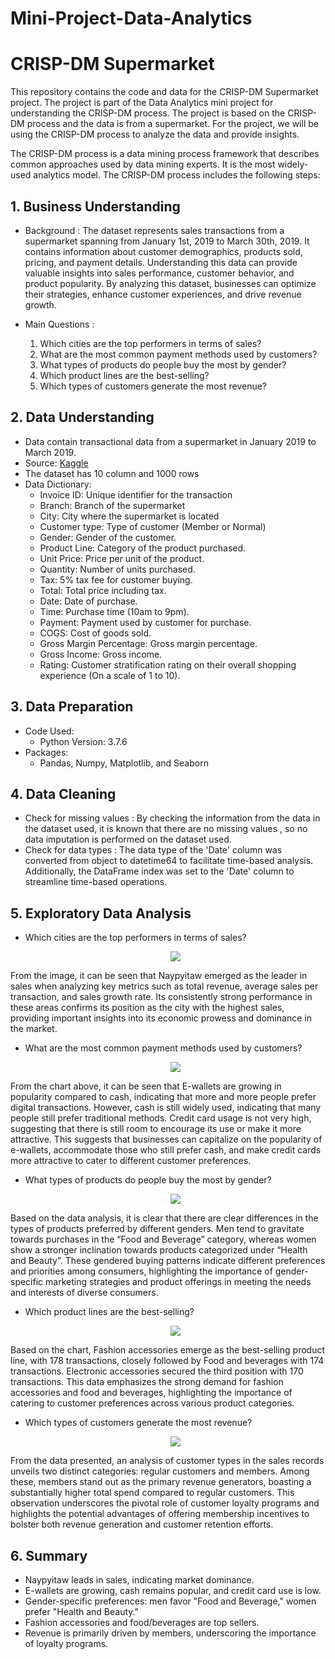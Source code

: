 # Mini-Project-Data-Analytics

# CRISP-DM Supermarket

This repository contains the code and data for the CRISP-DM Supermarket project. The project is part of the Data Analytics mini project for understanding the CRISP-DM process. The project is based on the CRISP-DM process and the data is from a supermarket. For the project, we will be using the CRISP-DM process to analyze the data and provide insights.

The CRISP-DM process is a data mining process framework that describes common approaches used by data mining experts. It is the most widely-used analytics model. The CRISP-DM process includes the following steps:

## 1. Business Understanding

- Background : The dataset represents sales transactions from a supermarket spanning from January 1st, 2019 to March 30th, 2019. It contains information about customer demographics, products sold, pricing, and payment details. Understanding this data can provide valuable insights into sales performance, customer behavior, and product popularity. By analyzing this dataset, businesses can optimize their strategies, enhance customer experiences, and drive revenue growth.

- Main Questions :
  1.  Which cities are the top performers in terms of sales?
  2.  What are the most common payment methods used by customers?
  3.  What types of products do people buy the most by gender?
  4.  Which product lines are the best-selling?
  5.  Which types of customers generate the most revenue?

## 2. Data Understanding

- Data contain transactional data from a supermarket in January 2019 to March 2019.
- Source: [Kaggle](https://www.kaggle.com/aungpyaeap/supermarket-sales)
- The dataset has 10 column and 1000 rows
- Data Dictionary:
  - Invoice ID: Unique identifier for the transaction
  - Branch: Branch of the supermarket
  - City: City where the supermarket is located
  - Customer type: Type of customer (Member or Normal)
  - Gender: Gender of the customer.
  - Product Line: Category of the product purchased.
  - Unit Price: Price per unit of the product.
  - Quantity: Number of units purchased.
  - Tax: 5% tax fee for customer buying.
  - Total: Total price including tax.
  - Date: Date of purchase.
  - Time: Purchase time (10am to 9pm).
  - Payment: Payment used by customer for purchase.
  - COGS: Cost of goods sold.
  - Gross Margin Percentage: Gross margin percentage.
  - Gross Income: Gross income.
  - Rating: Customer stratification rating on their overall shopping experience (On a scale of 1 to 10).

## 3. Data Preparation

- Code Used:
  - Python Version: 3.7.6
- Packages:
  - Pandas, Numpy, Matplotlib, and Seaborn

## 4. Data Cleaning

- Check for missing values :
  By checking the information from the data in the dataset used, it is known that there are no missing values , so no data imputation is performed on the dataset used.
- Check for data types :
  The data type of the 'Date' column was converted from object to datetime64 to facilitate time-based analysis. Additionally, the DataFrame index was set to the 'Date' column to streamline time-based operations.

## 5. Exploratory Data Analysis

- Which cities are the top performers in terms of sales?

    <div align="center"><img src="https://github.com/sisatput/LearnPythonImg/blob/main/CRISP-DM%20Supermarket/Top%20Performers.png"/></div>

From the image, it can be seen that Naypyitaw emerged as the leader in sales when analyzing key metrics such as total revenue, average sales per transaction, and sales growth rate. Its consistently strong performance in these areas confirms its position as the city with the highest sales, providing important insights into its economic prowess and dominance in the market.

- What are the most common payment methods used by customers?

    <div align="center"><img src="https://github.com/sisatput/LearnPythonImg/blob/main/CRISP-DM%20Supermarket/Common%20Payment.png"/></div>

From the chart above, it can be seen that E-wallets are growing in popularity compared to cash, indicating that more and more people prefer digital transactions. However, cash is still widely used, indicating that many people still prefer traditional methods. Credit card usage is not very high, suggesting that there is still room to encourage its use or make it more attractive. This suggests that businesses can capitalize on the popularity of e-wallets, accommodate those who still prefer cash, and make credit cards more attractive to cater to different customer preferences.

- What types of products do people buy the most by gender?

    <div align="center"><img src="https://github.com/sisatput/LearnPythonImg/blob/main/CRISP-DM%20Supermarket/Buy%20Product%20by%20Gender.png"/></div>

Based on the data analysis, it is clear that there are clear differences in the types of products preferred by different genders. Men tend to gravitate towards purchases in the “Food and Beverage” category, whereas women show a stronger inclination towards products categorized under “Health and Beauty”. These gendered buying patterns indicate different preferences and priorities among consumers, highlighting the importance of gender-specific marketing strategies and product offerings in meeting the needs and interests of diverse consumers.

- Which product lines are the best-selling?

    <div align="center"><img src="https://github.com/sisatput/LearnPythonImg/blob/main/CRISP-DM%20Supermarket/Best%20Selling%20Product%20Type.png"/></div>

Based on the chart, Fashion accessories emerge as the best-selling product line, with 178 transactions, closely followed by Food and beverages with 174 transactions. Electronic accessories secured the third position with 170 transactions. This data emphasizes the strong demand for fashion accessories and food and beverages, highlighting the importance of catering to customer preferences across various product categories.

- Which types of customers generate the most revenue?

    <div align="center"><img src="https://github.com/sisatput/LearnPythonImg/blob/main/CRISP-DM%20Supermarket/Customer%20Type.png"/></div>

From the data presented, an analysis of customer types in the sales records unveils two distinct categories: regular customers and members. Among these, members stand out as the primary revenue generators, boasting a substantially higher total spend compared to regular customers. This observation underscores the pivotal role of customer loyalty programs and highlights the potential advantages of offering membership incentives to bolster both revenue generation and customer retention efforts.

## 6. Summary

- Naypyitaw leads in sales, indicating market dominance.
- E-wallets are growing, cash remains popular, and credit card use is low.
- Gender-specific preferences: men favor "Food and Beverage," women prefer "Health and Beauty."
- Fashion accessories and food/beverages are top sellers.
- Revenue is primarily driven by members, underscoring the importance of loyalty programs.

